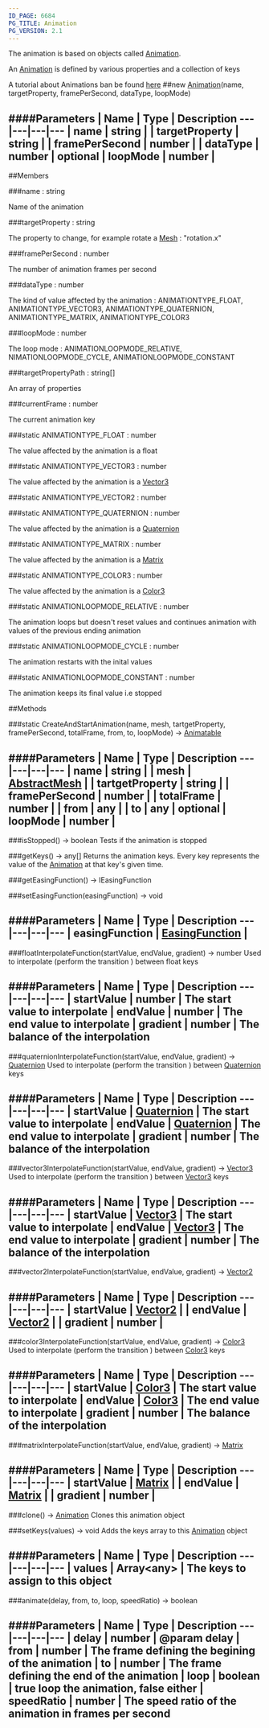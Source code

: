 ```yaml
---
ID_PAGE: 6684
PG_TITLE: Animation
PG_VERSION: 2.1
---
```


The animation is based on objects called [Animation](page.php?p=6684).

An [Animation](page.php?p=6684) is defined by various properties and a collection of keys

A tutorial about Animations ban be found [here](https://github.com/BabylonJS/Babylon.js/wiki/07-Animation)
##new [Animation](page.php?p=6684)(name, targetProperty, framePerSecond, dataType, loopMode)







####Parameters
 | Name | Type | Description
---|---|---|---
 | name | string | 
 | targetProperty | string | 
 | framePerSecond | number | 
 | dataType | number | 
optional | loopMode | number | 
---

##Members

###name : string




Name of the animation



###targetProperty : string




The property to change, for example rotate a [Mesh](page.php?p=6659) : &quot;rotation.x&quot;



###framePerSecond : number




The number of animation frames per second



###dataType : number




The kind of value affected by the animation : ANIMATIONTYPE_FLOAT, ANIMATIONTYPE_VECTOR3, ANIMATIONTYPE_QUATERNION, ANIMATIONTYPE_MATRIX, ANIMATIONTYPE_COLOR3



###loopMode : number




The loop mode : ANIMATIONLOOPMODE_RELATIVE, NIMATIONLOOPMODE_CYCLE, ANIMATIONLOOPMODE_CONSTANT



###targetPropertyPath : string[]




An array of properties



###currentFrame : number




The current animation key



###static ANIMATIONTYPE_FLOAT : number




The value affected by the animation is a float



###static ANIMATIONTYPE_VECTOR3 : number




The value affected by the animation is a [Vector3](page.php?p=6751)



###static ANIMATIONTYPE_VECTOR2 : number




###static ANIMATIONTYPE_QUATERNION : number




The value affected by the animation is a [Quaternion](page.php?p=6753)



###static ANIMATIONTYPE_MATRIX : number




The value affected by the animation is a [Matrix](page.php?p=6754)



###static ANIMATIONTYPE_COLOR3 : number




The value affected by the animation is a [Color3](page.php?p=6748)



###static ANIMATIONLOOPMODE_RELATIVE : number




The animation loops but doesn't reset values and continues animation with values of the previous ending animation



###static ANIMATIONLOOPMODE_CYCLE : number




The animation restarts with the inital values



###static ANIMATIONLOOPMODE_CONSTANT : number




The animation keeps its final value i.e stopped











##Methods

###static CreateAndStartAnimation(name, mesh, tartgetProperty, framePerSecond, totalFrame, from, to, loopMode) &rarr; [Animatable](page.php?p=6683)



####Parameters
 | Name | Type | Description
---|---|---|---
 | name | string | 
 | mesh | [AbstractMesh](page.php?p=6657) | 
 | tartgetProperty | string | 
 | framePerSecond | number | 
 | totalFrame | number | 
 | from | any | 
 | to | any | 
optional | loopMode | number | 
---

###isStopped() &rarr; boolean
Tests if the animation is stopped






###getKeys() &rarr; any[]
Returns the animation keys.
Every key represents the value of the [Animation](page.php?p=6684) at that key's given time.






###getEasingFunction() &rarr; IEasingFunction




###setEasingFunction(easingFunction) &rarr; void



####Parameters
 | Name | Type | Description
---|---|---|---
 | easingFunction | [EasingFunction](page.php?p=6685) | 
---

###floatInterpolateFunction(startValue, endValue, gradient) &rarr; number
Used to interpolate (perform the transition ) between float keys





####Parameters
 | Name | Type | Description
---|---|---|---
 | startValue | number | The start value to interpolate
 | endValue | number | The end value to interpolate
 | gradient | number | The balance of the interpolation
---

###quaternionInterpolateFunction(startValue, endValue, gradient) &rarr; [Quaternion](page.php?p=6753)
Used to interpolate (perform the transition ) between [Quaternion](page.php?p=6753) keys





####Parameters
 | Name | Type | Description
---|---|---|---
 | startValue | [Quaternion](page.php?p=6753) | The start value to interpolate
 | endValue | [Quaternion](page.php?p=6753) | The end value to interpolate
 | gradient | number | The balance of the interpolation
---

###vector3InterpolateFunction(startValue, endValue, gradient) &rarr; [Vector3](page.php?p=6751)
Used to interpolate (perform the transition ) between [Vector3](page.php?p=6751) keys





####Parameters
 | Name | Type | Description
---|---|---|---
 | startValue | [Vector3](page.php?p=6751) | The start value to interpolate
 | endValue | [Vector3](page.php?p=6751) | The end value to interpolate
 | gradient | number | The balance of the interpolation
---

###vector2InterpolateFunction(startValue, endValue, gradient) &rarr; [Vector2](page.php?p=6750)



####Parameters
 | Name | Type | Description
---|---|---|---
 | startValue | [Vector2](page.php?p=6750) | 
 | endValue | [Vector2](page.php?p=6750) | 
 | gradient | number | 
---

###color3InterpolateFunction(startValue, endValue, gradient) &rarr; [Color3](page.php?p=6748)
Used to interpolate (perform the transition ) between [Color3](page.php?p=6748) keys





####Parameters
 | Name | Type | Description
---|---|---|---
 | startValue | [Color3](page.php?p=6748) | The start value to interpolate
 | endValue | [Color3](page.php?p=6748) | The end value to interpolate
 | gradient | number | The balance of the interpolation
---

###matrixInterpolateFunction(startValue, endValue, gradient) &rarr; [Matrix](page.php?p=6754)



####Parameters
 | Name | Type | Description
---|---|---|---
 | startValue | [Matrix](page.php?p=6754) | 
 | endValue | [Matrix](page.php?p=6754) | 
 | gradient | number | 
---

###clone() &rarr; [Animation](page.php?p=6684)
Clones this animation object






###setKeys(values) &rarr; void
Adds the keys array to this [Animation](page.php?p=6684) object





####Parameters
 | Name | Type | Description
---|---|---|---
 | values | Array&lt;any&gt; | The keys to assign to this object
---

###animate(delay, from, to, loop, speedRatio) &rarr; boolean

####Parameters
 | Name | Type | Description
---|---|---|---
 | delay | number | @param delay
 | from | number | The frame defining the begining of the animation
 | to | number | The frame defining the end of the animation
 | loop | boolean | true loop the animation, false either
 | speedRatio | number | The speed ratio of the animation in frames per second
---
